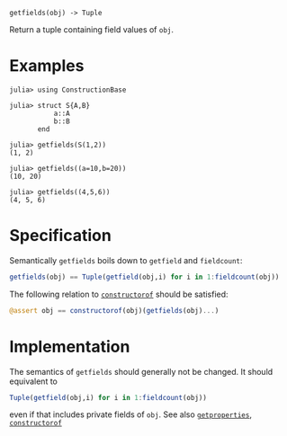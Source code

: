     getfields(obj) -> Tuple

Return a tuple containing field values of `obj`.

# Examples
```jldoctest
julia> using ConstructionBase

julia> struct S{A,B}
           a::A
           b::B
       end

julia> getfields(S(1,2))
(1, 2)

julia> getfields((a=10,b=20))
(10, 20)

julia> getfields((4,5,6))
(4, 5, 6)
```

# Specification

Semantically `getfields` boils down to `getfield` and `fieldcount`:
```julia
getfields(obj) == Tuple(getfield(obj,i) for i in 1:fieldcount(obj))
```
The following relation to [`constructorof`](@ref) should be satisfied:
```julia
@assert obj == constructorof(obj)(getfields(obj)...)
```

# Implementation

The semantics of `getfields` should generally not be changed. It should equivalent to
```julia
Tuple(getfield(obj,i) for i in 1:fieldcount(obj))
```
even if that includes private fields of `obj`.
See also [`getproperties`](@ref), [`constructorof`](@ref)
